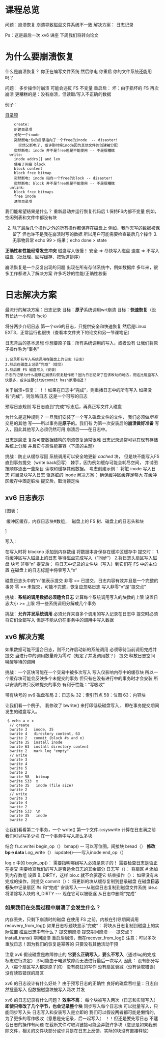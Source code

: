 # 课程总览

  问题：崩溃恢复
    崩溃导致磁盘文件系统不一致
  解决方案：
    日志记录

Ps：这是最后一次 xv6 讲座
  下周我们将转向论文

# 为什么要崩溃恢复

什么是崩溃恢复？
  你正在编写文件系统
  然后停电
  你重启
  你的文件系统还能用吗？

问题：
  多步操作时崩溃
  可能会违反 FS 不变量
  重启后：
    坏：由于损坏的 FS 再次崩溃
    更糟糕的是：没有崩溃，但读取/写入不正确的数据

例子：

[目录项](https://www.gnu.org/software/libc/manual/html_node/Directory-Entries.html)

```
	create:
    新建目录项
    分配一个inode
    突然断电:你的目录指向了一个free的inode  -- disaster!
      突然又断电了, 或许那时候inode因为其他文件的创建被分配
    突然断电: inode 并不是free但是不能使用 -- 不是很糟糕
  write:
    inode addrs[] and len
    使用了间接 block
    block content
    block free bitmap
    突然断电: inode 指向一个free的block -- disaster!
    突然断电: block 并不是free但是不能使用 -- 不是很糟糕
  unlink:
    block free bitmaps
    free inode
    清除目录项
```

我们能希望结果是什么？
  重新启动并运行恢复代码后
  1.保持FS内部不变量
     例如，空闲列表和文件中都没有块

  2. 除了最后几个操作之外的所有操作都保存在磁盘上
     例如，我昨天写的数据被保留了
     但也许不是我在崩溃时写的数据
     所以用户可能需要检查最后几个操作
    3.无事物异常
     echo 99 > 结果；echo done > state

**正确性和性能经常发生冲突**
  磁盘写入很慢！
  安全 => 尽快写入磁盘
  速度 => 不写入磁盘（批处理、回写缓存、按轨道排序）

崩溃恢复是一个反复出现的问题
  出现在所有存储系统中，例如数据库
  多年来，很多工作都进入了解决方案
  许多巧妙的性能/正确性权衡

# 日志解决方案

最流行的解决方案：日志记录
  目标：**原子**系统调用wrt崩溃
  目标：**快速恢复**（没有长达一小时的 fsck）

将分两步介绍日志
  第一个xv6的日志，只提供安全和快速恢复
  然后是Linux EXT3，正常运行也很快（查看本文件夹下的论文和另一节课笔记）

日志背后的基本思想
  你想要原子性：所有系统调用的写入，或者没有
    让我们将原子操作称为“事务”

```
1.记录所有写入系统调用在磁盘上的日志（日志）
2.然后在磁盘上记录“完成”（提交）
3.然后做 FS 磁盘写入（安装）
日志的记录为什么能够在崩溃后恢复起作用？因为日志记录了应该改动的地方，而这比磁盘写入快很多，或许这跟git的commit hash原理相近？
```

  关于崩溃+恢复：
    ！！如果在日志中“完成”，则重播日志中的所有写入
    如果没有“完成”，则忽略日志
  这是一个可写的日志

预写日志规则
  写日志直到“完成”标志后，再真正写文件入磁盘

为什么是这种规则？
  一旦我们安装了一个写入磁盘文件的文件，
  我们必须做*所有*交易的其他
  写——所以事务是**原子**的。我们有
  为第一次安装后的**崩溃做好准备**
  写入，因此其他写入必须仍然可用
  崩溃后——在日志中。

日志是魔法
  复杂可变数据结构的崩溃恢复通常很难
  日志记录通常可以在现有存储系统上分层
  并且它与高性能兼容（下周的主题）

挑战：防止从缓存写回
  系统调用可以安全地更新 *cached* 块，
    但是块不能写入FS
    直到事务提交（write back回写）
  棘手，因为例如缓存可能会耗尽空间，
    并试图按顺序逐出一些条目
    读取和缓存其他数据。
  考虑创建示例：
    将脏 inode 写入日志
    将目录块写入日志
    驱逐脏的 inode
  解决方案：
    确保缓冲区缓存足够大
    在缓冲区缓存中固定脏块
    提交后，取消锁定块

## xv6 日志表示

  [图表：

​			缓冲区缓存，内存日志块#数组，
​            磁盘上的 FS 树、磁盘上的日志头和块

]

写入：

  在写入时将 blockno 添加到内存数组
  将数据本身保存在缓冲区缓存中
提交时：
    1.将缓冲区写入磁盘上的日志
    等待磁盘完成写入（“同步”）
    2.将日志头扇区写入磁盘
      块号
      非零“n”
  提交后：
    将日志中记录的文件块（写入）到它们在 FS 中的主位置
    在磁盘上的日志标题中将零写入“n”

磁盘日志头中的“n”值表示提交
  非零 == 已提交，日志内容有效并且是一个完整的事务
  零 == 未提交，可能不完整，恢复应忽略日志
  写入非零“n”是“提交点”

挑战：**系统的调用数据必须适合日志**
  计算每个系统调用写入的块数的上限
    设置日志大小 >= 上限
  将一些系统调用分解成几个事务
	
挑战：**允许并发系统调用**
  必须允许来自多个调用的写入记录在日志中
  提交时必须将它们全部写入
  但是不能从仍在事务中的调用中写入数据

## xv6 解决方案

  如果数据可能不适合日志，则不允许启动新的系统调用
    必须等待当前调用完成并提交
  当进行中的调用数量降为零时（规定了并发调用数？）
    提交
    释放日志空间
    唤醒等待的调用

挑战：一个区块可能在一个交易中被多次写入
  写入仅影响内存中的缓存块
  所以一个缓存块可能会反映多个未提交的事务
  但只有在没有进行中的事务时才会安装
    所以安装的块只反映提交的事务
  有利于性能：“写吸收”

带有块号的 xv6 磁盘布局
   2：日志头
  32：索引节点
  58：位图
  63：内容块

让我们看一个例子。
  我修改了 bwrite() 来打印低级磁盘写入，
  即在事务提交期间发生的磁盘写入。

```
 $ echo a > x
  // create
  bwrite 3   inode, 35
  bwrite 4   directory content, 63
  bwrite 2   commit (block #s and n)
  bwrite 35  install inode
  bwrite 63  install directory content
  bwrite 2   mark log "empty"
  // write
  bwrite 3
  bwrite 4
  bwrite 5
  bwrite 2
  bwrite 58   bitmap
  bwrite 533  x
  bwrite 35   inode (file size)
  bwrite 2
  // write
  bwrite 3
  bwrite 4
  bwrite 2
  bwrite 533  \n
  bwrite 35   inode
  bwrite 2
```

让我们看看第二个事务，一个 write()
  第一个文件.c:syswrite 
    计算在日志满之前我们可以写多少块
    在一个事务中写入那么多块

  结合 fs.c:writei
    begin_op（）
      bmap() -- 可以写位图，间接块
      bread（）
      **修改bp->data**
      Log_write（）
      iupdate()——写入inode
    end_op（）

  log.c 中的 begin_op()：
    需要指明哪组写入必须是原子的！
    需要检查日志是否正在提交
    需要检查我们的写入是否适合日志的其余部分
  日志写（）：
    将扇区 # 添加到内存数组
    设置 B_DIRTY，这样 bio.c 就不会驱逐它
  结束操作（）：
    如果没有未完成的操作，则提交
  commit（）：
    将更新的块从缓存复制到登录磁盘
    在磁盘**日志标头**中记录扇区 #s 和“完成”
    安装写入——从磁盘日志复制到磁盘文件系统
      ide.c 将清除写入块的 B_DIRTY --- 现在它可以被驱逐
    从日志中删除“完成”

### 如果我们在交易过程中崩溃了会发生什么？

  内存丢失，只剩下崩溃时的磁盘
  在使用 FS 之前，内核在引导期间调用 recovery_from_log()
    如果日志标题块显示“完成”：
      将块从日志复制到磁盘上的实际位置
  磁盘日志中有什么？
    提交前崩溃
    提交期间崩溃——提交点？
    install_trans() 期间崩溃
    重启后崩溃，而在recover_from_log()
  注意：可以多次重放日志！因为我们的恢复是幂等的
    只要没有其他活动干预

注意 xv6 假设磁盘是故障停止的
  **它要么正确写入，要么不写入**（通过log的完成标志进行决定）
    即可能由于电源故障而无法进行最后一次写入
  因此：
    没有部分写入（每个扇区写入都是原子的）
    没有疯狂的写作
    没有扇区衰减（没有读取错误）
    没有读取错误的扇区

xv6 的日志设计有什么好处？
  由于预写日志的正确性
  良好的磁盘吞吐量：日志自然批量写入
    但数据磁盘块被写入两次
  并发

xv6 的日志记录有什么问题？
  **效率不高**：
    每个块被写入两次（日志和实际写入）
    **即使只修改了几个字节，也会记录整个块**
    同步写入每个日志块
      可以批量写入，只能同步写入头 
    日志写入和安装写入是立即的
      我们可以假设两者都可能是懒惰的，为了更多的写作吸收（意思是先记录，后一起写入）
      ！！但还是要先写日志
  不适合日志的操作有问题
    在截断文件时取消链接可能会弄脏许多块（意思是如果我删除文件，相关的文件块部分或许只是在日志上反馈，实际的块没有直接释放）

